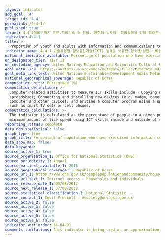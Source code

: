 ```yaml
---
layout: indicator
sdg_goal: '4'
target_id: '4.4'
permalink: /4-4-1/
published: true
target: 4.4 2030년까지 전문.직업기술 등 취업, 양질의 일자리, 창업활동을 위해 필요한 적합한 기술을 지닌 청소년과 성인의 수를 실질적으로 증가 
indicator: 4.4.1
title: >-
  Proportion of youth and adults with information and communications technology (ICT) skills, by type of skill
indicator_name: 4.4.1 기술유형별 정보통신기술(ICT) 능력을 보유한 청소년/성인의 비율
national_indicator_available: Percentage of population who have exercised information communication technology (ICT) skills in the previous 12 months 
un_designated_tier: Tier II
un_custodian_agency: United Nations Education and Scientific Cultural Organisation - Institute of Statistics (UNESCO-UIS)
goal_meta_link: https://unstats.un.org/sdgs/metadata/files/Metadata-04-04-01.pdf
goal_meta_link_text: United Nations Sustainable Development Goals Metadata (PDF 214 KB)
national_geographical_coverage: Republic of Korea
computation_units: Percentage (%)
computation_definitions: >-
  Computer-related activities to measure ICT skills include - Copying or moving a file or folder; Using copy and paste tools to duplicate or move information within a document; Sending e-mails with attached files (e.g. document, picture, and video); Using basic arithmetic formulae in a
  spreadsheet; Connecting and installing new devices (e.g. modem, camera, printer); Finding, downloading, installing and configuring software; Creating electronic presentations with presentation software (including text, images, sound, video or charts); Transferring files between a
  computer and other devices; and Writing a computer program using a specialised programming language. A computer refers to a desktop computer, a laptop (portable) computer or a tablet (or similar handheld computer). It does not include equipment with some embedded computing abilities,
  such as smart TV sets or cell phones.
computation_calculations: >-
  The indicator is calculated as the percentage of people in a given population who have responded ‘yes’ to a selected number of variables e.g. the use of ICT skills in various subject areas or learning domains, the use of ICT skills inside or outside of school and/or workplace, the
  minimum amount of time spend using ICT skills inside and outside of school and/or workplace, availability of internet access inside or outside of school and/or workplace, etc.
reporting_status: complete
data_non_statistical: false
graph_type: line
graph_title: Percentage of population who have exercised information communication technology (ICT) skills in the previous 12 months
data_show_map: false
data_keywords:  
source_active_1: true
source_organisation_1: Office for National Statistics (ONS)
source_periodicity_1: Annual
source_earliest_available_1: 2015
source_geographical_coverage_1: Republic of Korea
source_url_1: https://www.ons.gov.uk/peoplepopulationandcommunity/householdcharacteristics/homeinternetandsocialmediausage/datasets/internetaccesshouseholdsandindividualsreferencetables
source_url_text_1: Internet access - households and individuals
source_release_date_1: 03/08/2017
source_next_release_1: 07/08/2018
source_statistical_classification_1: National Statistic
source_contact_1: Cecil Prescott - esociety@ons.gsi.gov.uk
source_active_2: false
source_active_3: false
source_active_4: false
source_active_5: false
source_active_6: false
indicator_sort_order: 04-04-01
comments_limitations: This indicator is being used as an approximation of the UN SDG Indicator. Where possible, we will work to identify or develop UK data to meet the global indicator specification. This indicator has been identified in collaboration with topic experts.
---
```

